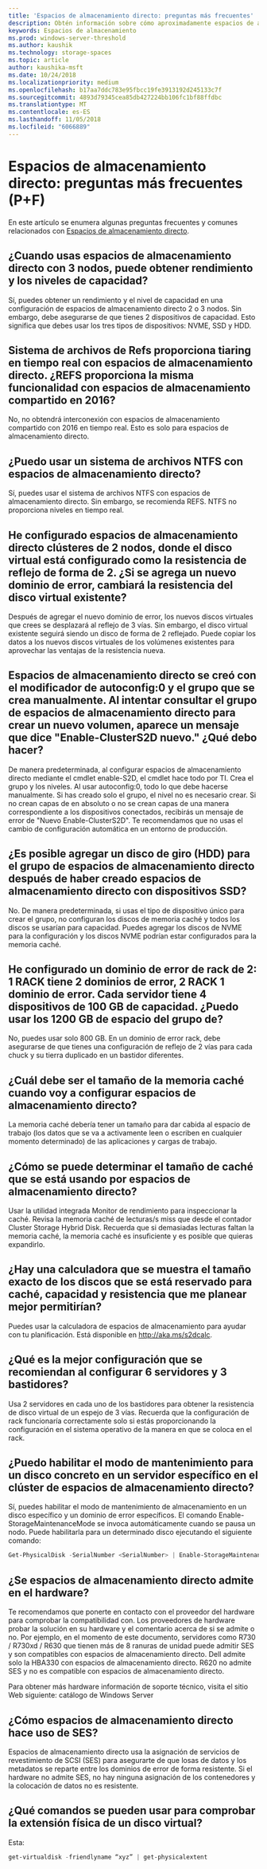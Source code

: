 ```yaml
---
title: 'Espacios de almacenamiento directo: preguntas más frecuentes'
description: Obtén información sobre cómo aproximadamente espacios de almacenamiento directo
keywords: Espacios de almacenamiento
ms.prod: windows-server-threshold
ms.author: kaushik
ms.technology: storage-spaces
ms.topic: article
author: kaushika-msft
ms.date: 10/24/2018
ms.localizationpriority: medium
ms.openlocfilehash: b17aa7ddc783e95fbcc19fe3913192d245133c7f
ms.sourcegitcommit: 4893d79345cea85db427224bb106fc1bf88ffdbc
ms.translationtype: MT
ms.contentlocale: es-ES
ms.lasthandoff: 11/05/2018
ms.locfileid: "6066889"
---
```

# Espacios de almacenamiento directo: preguntas más frecuentes (P+F)

En este artículo se enumera algunas preguntas frecuentes y comunes relacionados con [Espacios de almacenamiento directo](storage-spaces-direct-overview.md).

## ¿Cuando usas espacios de almacenamiento directo con 3 nodos, puede obtener rendimiento y los niveles de capacidad?

Sí, puedes obtener un rendimiento y el nivel de capacidad en una configuración de espacios de almacenamiento directo 2 o 3 nodos. Sin embargo, debe asegurarse de que tienes 2 dispositivos de capacidad. Esto significa que debes usar los tres tipos de dispositivos: NVME, SSD y HDD.
 
## Sistema de archivos de Refs proporciona tiaring en tiempo real con espacios de almacenamiento directo. ¿REFS proporciona la misma funcionalidad con espacios de almacenamiento compartido en 2016?

No, no obtendrá interconexión con espacios de almacenamiento compartido con 2016 en tiempo real. Esto es solo para espacios de almacenamiento directo. 
 
## ¿Puedo usar un sistema de archivos NTFS con espacios de almacenamiento directo?
  
Sí, puedes usar el sistema de archivos NTFS con espacios de almacenamiento directo. Sin embargo, se recomienda REFS. NTFS no proporciona niveles en tiempo real. 
 
## He configurado espacios de almacenamiento directo clústeres de 2 nodos, donde el disco virtual está configurado como la resistencia de reflejo de forma de 2. ¿Si se agrega un nuevo dominio de error, cambiará la resistencia del disco virtual existente?

Después de agregar el nuevo dominio de error, los nuevos discos virtuales que crees se desplazará al reflejo de 3 vías. Sin embargo, el disco virtual existente seguirá siendo un disco de forma de 2 reflejado. Puede copiar los datos a los nuevos discos virtuales de los volúmenes existentes para aprovechar las ventajas de la resistencia nueva.
 
## Espacios de almacenamiento directo se creó con el modificador de autoconfig:0 y el grupo que se crea manualmente. Al intentar consultar el grupo de espacios de almacenamiento directo para crear un nuevo volumen, aparece un mensaje que dice "Enable-ClusterS2D nuevo." ¿Qué debo hacer?

De manera predeterminada, al configurar espacios de almacenamiento directo mediante el cmdlet enable-S2D, el cmdlet hace todo por TI. Crea el grupo y los niveles. Al usar autoconfig:0, todo lo que debe hacerse manualmente. Si has creado solo el grupo, el nivel no es necesario crear. Si no crean capas de en absoluto o no se crean capas de una manera correspondiente a los dispositivos conectados, recibirás un mensaje de error de "Nuevo Enable-ClusterS2D". Te recomendamos que no usas el cambio de configuración automática en un entorno de producción. 
 
## ¿Es posible agregar un disco de giro (HDD) para el grupo de espacios de almacenamiento directo después de haber creado espacios de almacenamiento directo con dispositivos SSD?

No. De manera predeterminada, si usas el tipo de dispositivo único para crear el grupo, no configuran los discos de memoria caché y todos los discos se usarían para capacidad. Puedes agregar los discos de NVME para la configuración y los discos NVME podrían estar configurados para la memoria caché.
 
## He configurado un dominio de error de rack de 2: 1 RACK tiene 2 dominios de error, 2 RACK 1 dominio de error. Cada servidor tiene 4 dispositivos de 100 GB de capacidad. ¿Puedo usar los 1200 GB de espacio del grupo de?

No, puedes usar solo 800 GB. En un dominio de error rack, debe asegurarse de que tienes una configuración de reflejo de 2 vías para cada chuck y su tierra duplicado en un bastidor diferentes.
 
## ¿Cuál debe ser el tamaño de la memoria caché cuando voy a configurar espacios de almacenamiento directo?

La memoria caché debería tener un tamaño para dar cabida al espacio de trabajo (los datos que se va a activamente leen o escriben en cualquier momento determinado) de las aplicaciones y cargas de trabajo.

## ¿Cómo se puede determinar el tamaño de caché que se está usando por espacios de almacenamiento directo?

Usar la utilidad integrada Monitor de rendimiento para inspeccionar la caché. Revisa la memoria caché de lecturas/s miss que desde el contador Cluster Storage Hybrid Disk. Recuerda que si demasiadas lecturas faltan la memoria caché, la memoria caché es insuficiente y es posible que quieras expandirlo. 
 
## ¿Hay una calculadora que se muestra el tamaño exacto de los discos que se está reservado para caché, capacidad y resistencia que me planear mejor permitirían?

Puedes usar la calculadora de espacios de almacenamiento para ayudar con tu planificación. Está disponible en http://aka.ms/s2dcalc.
 
## ¿Qué es la mejor configuración que se recomiendan al configurar 6 servidores y 3 bastidores?

Usa 2 servidores en cada uno de los bastidores para obtener la resistencia de disco virtual de un espejo de 3 vías. Recuerda que la configuración de rack funcionaría correctamente solo si estás proporcionando la configuración en el sistema operativo de la manera en que se coloca en el rack. 
 
## ¿Puedo habilitar el modo de mantenimiento para un disco concreto en un servidor específico en el clúster de espacios de almacenamiento directo?

Sí, puedes habilitar el modo de mantenimiento de almacenamiento en un disco específico y un dominio de error específicos. El comando Enable-StorageMaintenanceMode se invoca automáticamente cuando se pausa un nodo. Puede habilitarla para un determinado disco ejecutando el siguiente comando:

```powershell
Get-PhysicalDisk -SerialNumber <SerialNumber> | Enable-StorageMaintenanceMode
```

## ¿Se espacios de almacenamiento directo admite en el hardware?

Te recomendamos que ponerte en contacto con el proveedor del hardware para comprobar la compatibilidad con. Los proveedores de hardware probar la solución en su hardware y el comentario acerca de si se admite o no. Por ejemplo, en el momento de este documento, servidores como R730 / R730xd / R630 que tienen más de 8 ranuras de unidad puede admitir SES y son compatibles con espacios de almacenamiento directo. Dell admite solo la HBA330 con espacios de almacenamiento directo. R620 no admite SES y no es compatible con espacios de almacenamiento directo.

Para obtener más hardware información de soporte técnico, visita el sitio Web siguiente: catálogo de Windows Server
 
## ¿Cómo espacios de almacenamiento directo hace uso de SES?

Espacios de almacenamiento directo usa la asignación de servicios de revestimiento de SCSI (SES) para asegurarte de que losas de datos y los metadatos se reparte entre los dominios de error de forma resistente. Si el hardware no admite SES, no hay ninguna asignación de los contenedores y la colocación de datos no es resistente.
 
## ¿Qué comandos se pueden usar para comprobar la extensión física de un disco virtual?
  
Esta:

```powershell
get-virtualdisk -friendlyname “xyz” | get-physicalextent
```
